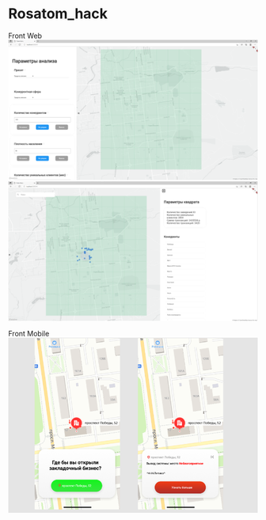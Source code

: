 # Rosatom_hack
Front Web
![Иллюстрация к проекту](https://github.com/codeGaus/Rosatom_hack/blob/master/data/2021-08-29_16-30-14.png)
![Иллюстрация к проекту](https://github.com/codeGaus/Rosatom_hack/blob/master/data/2021-08-29_16-30-37.png)

Front Mobile
![Иллюстрация к проекту](https://github.com/codeGaus/Rosatom_hack/blob/master/data/2021-08-29_16-35-33.png)
